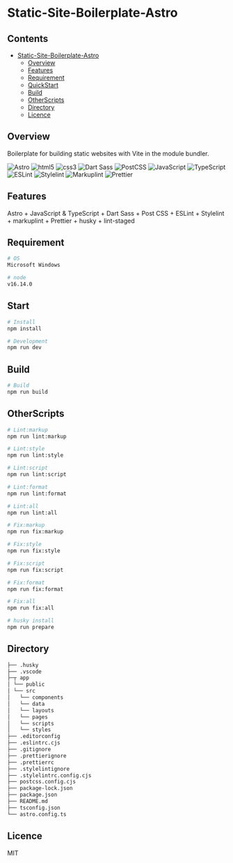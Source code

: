 # Static-Site-Boilerplate-Astro

## Contents

- [Static-Site-Boilerplate-Astro](#Static-Site-Boilerplate-Astro)
  - [Overview](#Overview)
  - [Features](#Features)
  - [Requirement](#Requirement)
  - [QuickStart](#QuickStart)
  - [Build](#Build)
  - [OtherScripts](#OtherScripts)
  - [Directory](#Directory)
  - [Licence](#Licence)


## Overview

Boilerplate for building static websites with Vite in the 
module bundler.

![Astro](https://img.shields.io/badge/-Astro-222.svg?logo=Astro&style=flat-square)
![html5](https://img.shields.io/badge/-HTML5-222.svg?logo=HTML5&style=flat-square)
![css3](https://img.shields.io/badge/-CSS3-222.svg?logo=CSS3&style=flat-square)
![Dart Sass](https://img.shields.io/badge/-Dart%20Sass-222.svg?logo=sass&style=flat-square)
![PostCSS](https://img.shields.io/badge/-PostCSS-000000.svg?logo=PostCSS&style=flat-square)
![JavaScript](https://img.shields.io/badge/-JavaScript-222.svg?logo=JavaScript&style=flat-square)
![TypeScript](https://img.shields.io/badge/-TypeScript-222.svg?logo=typescript&style=flat-square)
![ESLint](https://img.shields.io/badge/-ESLint-222.svg?logo=eslint&style=flat-square)
![Stylelint](https://img.shields.io/badge/-Stylelint-222.svg?logo=stylelint&style=flat-square)
![Markuplint](https://img.shields.io/badge/-Markuplint-222.svg?logo=markuplint&style=flat-square)
![Prettier](https://img.shields.io/badge/-Prettier-222.svg?logo=prettier&style=flat-square)


## Features
Astro + JavaScript & TypeScript + Dart Sass + Post CSS + ESLint + Stylelint + markuplint + Prettier + husky + lint-staged

## Requirement
``` bash
# OS
Microsoft Windows

# node
v16.14.0

```

## Start

``` bash
# Install
npm install

# Development
npm run dev
```


## Build

``` bash
# Build
npm run build
```


## OtherScripts

``` bash
# Lint:markup
npm run lint:markup

# Lint:style
npm run lint:style

# Lint:script
npm run lint:script

# Lint:format
npm run lint:format

# Lint:all
npm run lint:all

# Fix:markup
npm run fix:markup

# Fix:style
npm run fix:style

# Fix:script
npm run fix:script

# Fix:format
npm run fix:format

# Fix:all
npm run fix:all

# husky install
npm run prepare
```

## Directory

```bash
├── .husky
├── .vscode
├─┬ app
│ └── public
│ └── src
│   └── components
│   └── data
│   └── layouts
│   └── pages
│   └── scripts
│   └── styles
├── .editorconfig
├── .eslintrc.cjs
├── .gitignore
├── .prettierignore
├── .prettierrc
├── .stylelintignore
├── .stylelintrc.config.cjs
├── postcss.config.cjs
├── package-lock.json
├── package.json
├── README.md
├── tsconfig.json
└── astro.config.ts
```

## Licence

MIT
